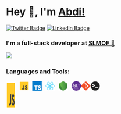 # Hey 👋, I'm [Abdi!](https://github.com/AbdifatahZamiir/)

[![Twitter Badge](https://img.shields.io/badge/-Twitter-00acee?style=flat-square&logo=Twitter&logoColor=white)](https://twitter.com/abdifatah_Samir)
[![Linkedin Badge](https://img.shields.io/badge/-LinkedIn-0e76a8?style=flat-square&logo=Linkedin&logoColor=white)](https://linkedin.com/in/abdifatah-samiir-4482542b1)

### I'm a full-stack developer at [SLMOF 🚀](https://slmof.org/)

![](https://github-readme-stats-olive-nine-17.vercel.app/api?username=AbdifatahZamiir&show_icons=true&theme=dark&bg_color=00000000)

### Languages and Tools:

<code><img align="left" alt="JavaScript" width="26px" height="77px" src="/assets/javascript.svg" style="padding-right:10px;" /></code>

<code><img align="left" alt="JavaScript" width="26px" src="/assets/javascript.svg" style="padding-right:10px;" /></code>
<img align="left" alt="TypeScript" width="26px" src="/assets/typescript.svg" style="padding-right:10px;" />
<img align="left" alt="React" width="26px" src="/assets/react.svg" style="padding-right:10px;" />
<img align="left" alt="Node.js" width="26px" src="/assets/node.svg" style="padding-right:10px;" />
<img align="left" alt=".NET Core" width="26px" src="/assets/dotnetcore.png" />
<img align="left" alt="Git" width="26px" src="/assets/git.svg" />
<img align="left" alt="Terminal" width="26px" src="/assets/terminal.png" />

